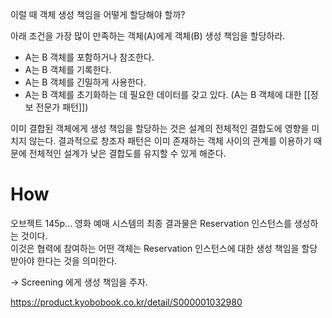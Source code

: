 이럴 때 객체 생성 책임을 어떻게 할당해야 할까?

아래 조건을 가장 많이 만족하는 객체(A)에게 객체(B) 생성 책임을 할당하라.  

- A는 B 객체를 포함하거나 참조한다. 
- A는 B 객체를 기록한다.
- A는 B 객체를 긴밀하게 사용한다.
- A는 B 객체를 초기화하는 데 필요한 데이터를 갖고 있다. (A는 B 객체에 대한 [[정보 전문가 패턴]])

이미 결합된 객체에게 생성 책임을 할당하는 것은 설계의 전체적인 결합도에 영향을 미치지 않는다. 
결과적으로 창조자 패턴은 이미 존재하는 객체 사이의 관계를 이용하기 때문에 전체적인 설계가 낮은 결합도를 유지할 수 있게 해준다. 

# How
오브젝트 145p...
영화 예매 시스템의 최종 결과물은 Reservation 인스턴스를 생성하는 것이다.  
이것은 협력에 참여하는 어떤 객체는 Reservation 인스턴스에 대한 생성 책임을 할당받아야 한다는 것을 의미한다.  

-> Screening 에게 생성 책임을 주자.

https://product.kyobobook.co.kr/detail/S000001032980
